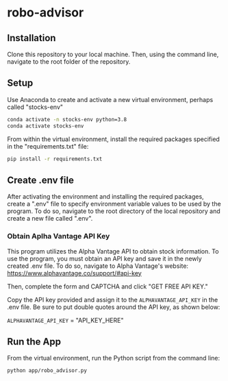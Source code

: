 # robo-advisor

## Installation

Clone this repository to your local machine. Then, using the command line, navigate to the root folder of the repository.

## Setup

Use Anaconda to create and activate a new virtual environment, perhaps called "stocks-env"

```sh
conda activate -n stocks-env python=3.8
conda activate stocks-env
```

From within the virtual environment, install the required packages specified in the "requirements.txt" file:

```sh
pip install -r requirements.txt
```

## Create .env file

After activating the environment and installing the required packages, create a ".env" file to specify environment variable values to be used by the program. To do so, navigate to the root directory of the local repository and create a new file called ".env".

### Obtain Aplha Vantage API Key

This program utilizes the Alpha Vantage API to obtain stock information. To use the program, you must obtain an API key and save it in the newly created .env file. To do so, navigate to Alpha Vantage's website: https://www.alphavantage.co/support/#api-key

Then, complete the form and CAPTCHA and click "GET FREE API KEY."

Copy the API key provided and assign it to the `ALPHAVANTAGE_API_KEY` in the .env file. Be sure to put double quotes around the API key, as shown below:

`ALPHAVANTAGE_API_KEY` = "API_KEY_HERE"

## Run the App

From the virtual environment, run the Python script from the command line:

```sh
python app/robo_advisor.py
```